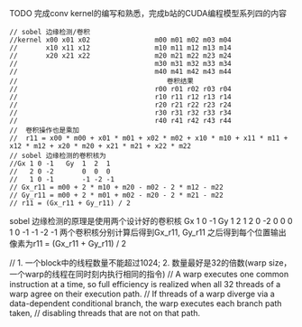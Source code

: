 TODO 完成conv kernel的编写和熟悉，完成b站的CUDA编程模型系列四的内容
```
// sobel 边缘检测/卷积
//kernel x00 x01 x02                m00 m01 m02 m03 m04            
//       x10 x11 x12                m10 m11 m12 m13 m14
//       x20 x21 x22                m20 m21 m22 m23 m24
//                                  m30 m31 m32 m33 m34
//                                  m40 m41 m42 m43 m44
//                                     卷积结果
//                                  r00 r01 r02 r03 r04            
//                                  r10 r11 r12 r13 r14
//                                  r20 r21 r22 r23 r24
//                                  r30 r31 r32 r33 r34
//                                  r40 r41 r42 r43 r44
//  卷积操作也是乘加
//  r11 = x00 * m00 + x01 * m01 + x02 * m02 + x10 * m10 + x11 * m11 + x12 * m12 + x20 * m20 + x21 * m21 + x22 * m22
// sobel 边缘检测的卷积核为
//Gx 1 0 -1   Gy  1  2  1
//   2 0 -2       0  0  0
//   1 0 -1       -1 -2 -1
// Gx_r11 = m00 + 2 * m10 + m20 - m02 - 2 * m12 - m22
// Gy_r11 = m00 + 2 * m01 + m02 - m20 - 2 * m21 - m22
// r11 = (Gx_r11 + Gy_r11) / 2
```
sobel 边缘检测的原理是使用两个设计好的卷积核
Gx 1 0 -1      Gy 1  2  1
   2 0 -2         0  0  0
   1 0 -1         -1 -2 -1
两个卷积核分别计算后得到Gx_r11, Gy_r11
之后得到每个位置输出像素为r11 = (Gx_r11 + Gy_r11) / 2


// 1. 一个block中的线程数量不能超过1024; 2. 数量最好是32的倍数(warp size，一个warp的线程在同时刻内执行相同的指令)
// A warp executes one common instruction at a time, so full efficiency is realized when all 32 threads of a warp agree on their execution path. 
// If threads of a warp diverge via a data-dependent conditional branch, the warp executes each branch path taken, 
// disabling threads that are not on that path. 
